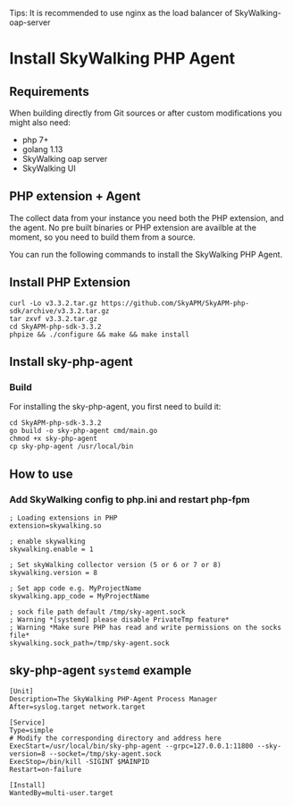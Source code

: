 Tips: It is recommended to use nginx as the load balancer of SkyWalking-oap-server

# Install SkyWalking PHP Agent

## Requirements
When building directly from Git sources or after custom modifications you might also need:
* php 7+
* golang 1.13
* SkyWalking oap server
* SkyWalking UI

## PHP extension + Agent
The collect data from your instance you need both the PHP extension, and the agent. 
No pre built binaries or PHP extension are availble at the moment, so you need to
build them from a source.

You can run the following commands to install the SkyWalking PHP Agent.

## Install PHP Extension
```shell script
curl -Lo v3.3.2.tar.gz https://github.com/SkyAPM/SkyAPM-php-sdk/archive/v3.3.2.tar.gz
tar zxvf v3.3.2.tar.gz
cd SkyAPM-php-sdk-3.3.2
phpize && ./configure && make && make install
```

## Install sky-php-agent
### Build
For installing the sky-php-agent, you first need to build it:

```shell script
cd SkyAPM-php-sdk-3.3.2
go build -o sky-php-agent cmd/main.go
chmod +x sky-php-agent
cp sky-php-agent /usr/local/bin
```

## How to use

### Add SkyWalking config to php.ini and restart php-fpm

```shell script
; Loading extensions in PHP
extension=skywalking.so

; enable skywalking
skywalking.enable = 1

; Set skyWalking collector version (5 or 6 or 7 or 8)
skywalking.version = 8

; Set app code e.g. MyProjectName
skywalking.app_code = MyProjectName

; sock file path default /tmp/sky-agent.sock
; Warning *[systemd] please disable PrivateTmp feature*
; Warning *Make sure PHP has read and write permissions on the socks file*
skywalking.sock_path=/tmp/sky-agent.sock
```

## sky-php-agent `systemd` example

```shell script
[Unit]
Description=The SkyWalking PHP-Agent Process Manager
After=syslog.target network.target

[Service]
Type=simple
# Modify the corresponding directory and address here
ExecStart=/usr/local/bin/sky-php-agent --grpc=127.0.0.1:11800 --sky-version=8 --socket=/tmp/sky-agent.sock
ExecStop=/bin/kill -SIGINT $MAINPID
Restart=on-failure

[Install]
WantedBy=multi-user.target
```
